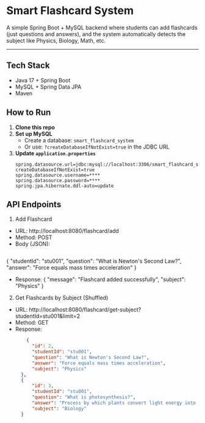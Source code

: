  # Smart Flashcard System

A simple Spring Boot + MySQL backend where students can add flashcards (just questions and answers),
and the system automatically detects the subject like Physics, Biology, Math, etc.

---

##  Tech Stack
- Java 17 + Spring Boot  
- MySQL + Spring Data JPA  
- Maven

##  How to Run

1. **Clone this repo**
2. **Set up MySQL**  
   - Create a database: `smart_flashcard_system`  
   - Or use: `?createDatabaseIfNotExist=true` in the JDBC URL
3. **Update `application.properties`**
   ```properties
   spring.datasource.url=jdbc:mysql://localhost:3306/smart_flashcard_system?createDatabaseIfNotExist=true
   spring.datasource.username=****
   spring.datasource.password=****
   spring.jpa.hibernate.ddl-auto=update

 ## API Endpoints
1. Add Flashcard
 - URL: http://localhost:8080/flashcard/add
- Method: POST
- Body (JSON):
  ```json
{
  "studentId": "stu001",
  "question": "What is Newton's Second Law?",
  "answer": "Force equals mass times acceleration"
}

- Response:
{
  "message": "Flashcard added successfully",
  "subject": "Physics"
}

2. Get Flashcards by Subject (Shuffled)
- URL: http://localhost:8080/flashcard/get-subject?studentId=stu001&limit=2
- Method: GET
- Response:
  ```json
      {
        "id": 2,
        "studentId": "stu001",
        "question": "What is Newton's Second Law?",
        "answer": "Force equals mass times acceleration",
        "subject": "Physics"
    },
    {
        "id": 3,
        "studentId": "stu001",
        "question": "What is photosynthesis?",
        "answer": "Process by which plants convert light energy into chemical energy",
        "subject": "Biology"
    }



